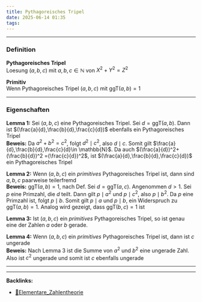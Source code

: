 ```yaml
---
title: Pythagoreisches Tripel
date: 2025-06-14 01:35
tags: 
---
```


----

### Definition
**Pythagoreisches Tripel**\
Loesung $(a,b,c)$ mit $a,b,c\in \mathbb{N}$ von $X^2+Y^2=Z^2$

**Primitiv**\
Wenn Pythagoreisches Tripel $(a,b,c)$ mit $\text{ggT}(a,b)=1$

---

### Eigenschaften 

**Lemma 1:** Sei $(a,b,c)$ eine Pythagoreisches Tripel. Sei $d=\text{ggT}(a,b)$. Dann ist $(\frac{a}{d},\frac{b}{d},\frac{c}{d})$ 
ebenfalls ein Pythagoreisches Tripel\
**Beweis:** Da $a^2+b^2=c^2$, folgt $d^2\mid c^2$, also $d\mid c$. Somit gilt $\frac{a}{d},\frac{b}{d},\frac{c}{d}\in \mathbb{N}$. 
Da auch $(\frac{a}{d})^2+(\frac{b}{d})^2 =(\frac{c}{d})^2$, ist $(\frac{a}{d},\frac{b}{d},\frac{c}{d})$ ein Pythagoreisches Tripel

**Lemma 2:** Wenn $(a,b,c)$ ein *primitives* Pythagoreisches Tripel ist, dann sind $a,b,c$ paarweise teilerfremd\
**Beweis:** $\text{ggT}(a,b)=1$, nach Def. Sei $d=\text{ggT}(a,c)$. Angenommen $d>1$. Sei $p$ eine Primzahl, die $d$ teilt.
Dann gilt $p\mid a^2$ und $p\mid c^2$, also $p\mid b^2$. Da $p$ eine Primzahl ist, folgt $p\mid b$. 
Somit gilt $p\mid a$ und $p\mid b$, ein Widerspruch zu $\text{ggT}(a,b)=1$. Analog wird gezeigt, dass
$\text{ggT}(b,c)=1$ ist 

**Lemma 3:** Ist $(a,b,c)$ ein *primitives* Pythagoreisches Tripel, so ist genau eine der Zahlen
$a$ oder $b$ gerade.

**Lemma 4:** Wenn $(a,b,c)$ ein *primitives* Pythagoreisches Tripel ist, dann ist $c$ ungerade\
**Beweis:** Nach Lemma 3 ist die Summe von $a^2$ und $b^2$ eine ungerade Zahl. Also ist $c^2$ ungerade und somit ist 
$c$ ebenfalls ungerade








----

----
**Backlinks:**
- [📂Elementare_Zahlentheorie](/📁Elementare_Zahlentheorie)
